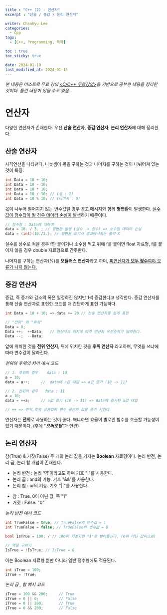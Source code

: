 ```yaml
---
title : "C++ (2) - 연산자"
excerpt : "산술 / 증감 / 논리 연산자"

writer: Chankyu Lee
categories: 
  - Cpp
tags:   
  - [C++, Programming, 독학]

toc : true 
toc_sticky: true

date: 2024-01-10
last_modified_at: 2024-01-15
---
```

*본 내용은 어소트락 무료 강의 [<C/C++ 무료강의>](https://youtube.com/playlist?list=PL4SIC1d_ab-aOxWPucn31NHkQvNPHK1D1&si=6MBoz7-uiAULrHoQ "어소트락 게임아카데미 Youtube 재생목록 - C/C++ 무료강의")을 기반으로 공부한 내용을 정리한 것이다. 틀린 내용이 있을 수도 있음.*

# 연산자

다양한 연산자가 존재한다. 우선 **산술 연산자**, **증감 연산자**, **논리 연산자**에 대해 정리한다.

## 산술 연산자

사칙연산을 나타낸다. 나눗셈이 몫을 구하는 것과 나머지를 구하는 것이 나뉘어져 있는 것이 특징.

```cpp
int Data = 10 + 10;
int Data = 10 - 10;
int Data = 10 * 10;
int Data = 10 / 10; // (몫 : 1)
int Data = 10 % 10; // (나머지 : 0)
```

몫이 나누어 떨어지지 않는 변수값일 경우 경고 메시지와 함께 **형변환**이 발생한다. <u>실수값이 정수값이 될 경우 데이터 손실이 발생</u>하기 때문이다.

```cpp
// 정수형 : Data에 대하여
data = 10. / 3. ; // 형변환 발생 (실수 -> 정수) => 소수점 데이터 손실 
data = (int)(10./3.); // 형변환 표기시 경고메시지는 출력 X
```

실수를 상수로 적을 경우 f만 붙이거나 소수점 찍고 뒤에 f를 붙이면 float 자료형, f를 붙이지 않을 경우 double 자료형으로 간주한다. 

나머지를 구하는 연산자(%)를 **모듈러스 연산자**라고 하며, <u>피연산자가 **모두 정수**여야 오류가 나지 않는다.</u>

## 증감 연산자

증감, 즉 증가와 감소의 폭은 일정하진 않지만 1씩 증감한다고 생각한다.
증감 연산자를 통해 산술 연산자로 표현한 코드를 더 간단하게 표현 가능하다.

```cpp
int Data = 10 + 10; => data += 20 // 산술 연산자를 쉽게 표현

// "전위" 와 "후위" 
Data = 0;
Data ++;  ++Data;   // 연산자의 위치에 따라 연산자 우선순위가 달라진다.        
Data --;  --Data; 
```

앞에 위치한 것을 **전위 연산자**, 뒤에 위치한 것을 **후위 연산자** 라고하며, 무엇을 쓰냐에 따라 변수값이 달라진다.

*전위와 후위의 차이 예시 코드*
```cpp
// 1. 후위의 경우    data : 10 
a = 10;
data = a++;     //  data에 a값 대입 => a값 증가 (10 -> 11) 

// 2. 전위의 경우   data : 11
a = 10;
data = ++a;     // a값 증가 (10 -> 11) => data에 증가된 a값 대입 

// ++ => 전위,후위 상관없이 변수 공간의 값을 증가 시킨다.
```

연산자는 **전위**로 사용하는 것이 좋다. 왜냐하면 효율이 별로인 함수를 호출할 가능성이 있기 때문이다. (후에 "***오버로딩***"과 연관)

## 논리 연산자

참(True) & 거짓(False) 두 개의 논리 값을 가지는 **Boolean** 자료형이다.
논리 반전, 논리 곱, 논리 합 개념이 존재한다.

+ 논리 반전 : 논리 '역'이라고도 하며 기호 "!"를 사용한다.
+ 논리 곱 : and의 기능. 기호 "&&"를 사용한다.
+ 논리 합 : or의 기능. 기호 "||"를 사용한다.
- 참 : True. 0이 아닌 값, 즉 "1"
- 거짓 : False. "0"

*논리 반전 예시 코드*

```cpp
int TrueFalse = true; // TrueFalse의 변수값 = 1
int TrueFalse = false; // TrueFalse의 변수값 = 0

bool IsTrue = 100; / // 100이 저장되면 "1"로 받아들인다. (0이 아닌 값이므로)

// 역을 구하기
IsTrue = !IsTrue; // IsTrue = 0
```

이는 Boolean 자료형 뿐만 아니라 일반 정수형에도 적용된다.

```cpp
int iTrue = 100; 
iTrue = !True; 
```

*논리 곱 , 합 예시 코드*

```cpp
iTrue = 100 && 200;     // True
iTrue = 0 || 0;         // False
iTrue = 0 || 200;       // True 
iTrue = 0 && 200;       // False
```

